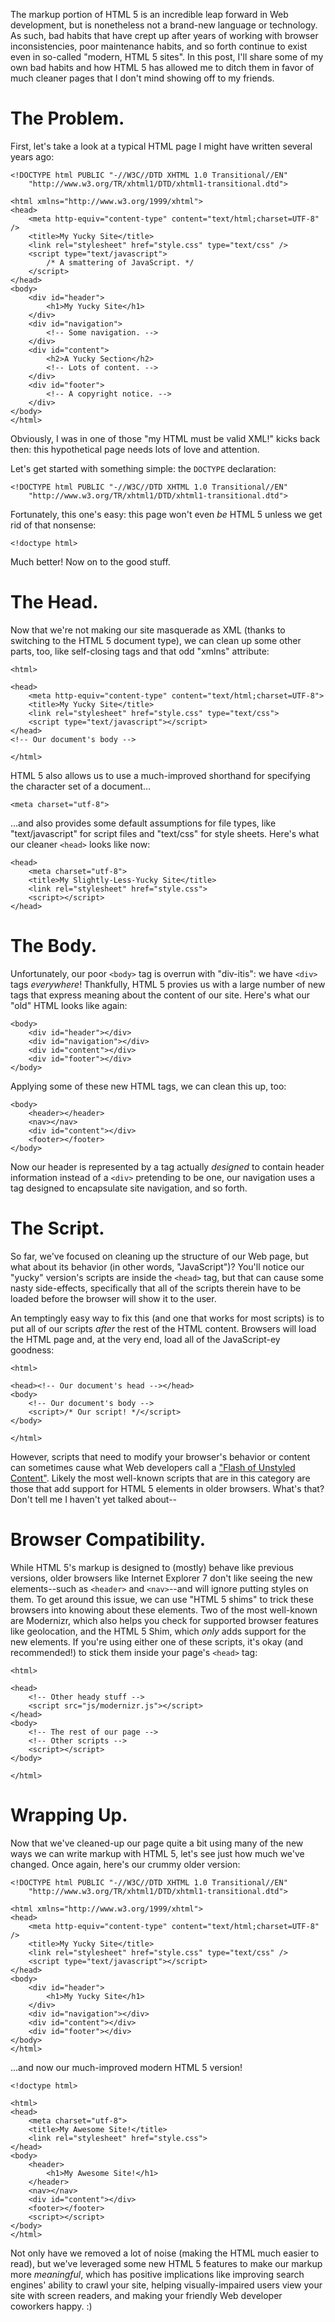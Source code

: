 ﻿The markup portion of HTML 5 is an incredible leap forward in Web development,
but is nonetheless not a brand-new language or technology.  As such, bad habits
that have crept up after years of working with browser inconsistencies, poor
maintenance habits, and so forth continue to exist even in so-called "modern,
HTML 5 sites".  In this post, I'll share some of my own bad habits and how HTML
5 has allowed me to ditch them in favor of much cleaner pages that I don't mind
showing off to my friends.

The Problem.
============

First, let's take a look at a typical HTML page I might have written several years ago:

	<!DOCTYPE html PUBLIC "-//W3C//DTD XHTML 1.0 Transitional//EN"
		"http://www.w3.org/TR/xhtml1/DTD/xhtml1-transitional.dtd">

	<html xmlns="http://www.w3.org/1999/xhtml">
	<head>
		<meta http-equiv="content-type" content="text/html;charset=UTF-8" />
		<title>My Yucky Site</title>
		<link rel="stylesheet" href="style.css" type="text/css" />
		<script type="text/javascript">
			/* A smattering of JavaScript. */
		</script>
	</head>
	<body>
		<div id="header">
			<h1>My Yucky Site</h1>
		</div>
		<div id="navigation">
			<!-- Some navigation. -->
		</div>
		<div id="content">
			<h2>A Yucky Section</h2>
			<!-- Lots of content. -->
		</div>
		<div id="footer">
			<!-- A copyright notice. -->
		</div>
	</body>
	</html>

Obviously, I was in one of those "my HTML must be valid XML!" kicks back then:
this hypothetical page needs lots of love and attention.

Let's get started with something simple: the `DOCTYPE` declaration:

	<!DOCTYPE html PUBLIC "-//W3C//DTD XHTML 1.0 Transitional//EN"
		"http://www.w3.org/TR/xhtml1/DTD/xhtml1-transitional.dtd">

Fortunately, this one's easy: this page won't even _be_ HTML 5 unless we get rid
of that nonsense:

	<!doctype html>

Much better!  Now on to the good stuff.

The Head.
=========

Now that we're not making our site masquerade as XML (thanks to switching to the
HTML 5 document type), we can clean up some other parts, too, like self-closing
tags and that odd "xmlns" attribute:

	<html>

	<head>
		<meta http-equiv="content-type" content="text/html;charset=UTF-8">
		<title>My Yucky Site</title>
		<link rel="stylesheet" href="style.css" type="text/css">
		<script type="text/javascript"></script>
	</head>
	<!-- Our document's body -->

	</html>

HTML 5 also allows us to use a much-improved shorthand for specifying the
character set of a document...

	<meta charset="utf-8">

...and also provides some default assumptions for file types, like
"text/javascript" for script files and "text/css" for style sheets.  Here's what
our cleaner `<head>` looks like now:

	<head>
		<meta charset="utf-8">
		<title>My Slightly-Less-Yucky Site</title>
		<link rel="stylesheet" href="style.css">
		<script></script>
	</head>

The Body.
=========

Unfortunately, our poor `<body>` tag is overrun with "div-itis": we have `<div>`
tags _everywhere_!  Thankfully, HTML 5 provies us with a large number of new
tags that express meaning about the content of our site.  Here's what our "old"
HTML looks like again:

	<body>
		<div id="header"></div>
		<div id="navigation"></div>
		<div id="content"></div>
		<div id="footer"></div>
	</body>

Applying some of these new HTML tags, we can clean this up, too:

	<body>
		<header></header>
		<nav></nav>
		<div id="content"></div>
		<footer></footer>
	</body>

Now our header is represented by a tag actually _designed_ to contain header
information instead of a `<div>` pretending to be one, our navigation uses a tag
designed to encapsulate site navigation, and so forth.

The Script.
===========

So far, we've focused on cleaning up the structure of our Web page, but what
about its behavior (in other words, "JavaScript")?  You'll notice our "yucky"
version's scripts are inside the `<head>` tag, but that can cause some nasty
side-effects, specifically that all of the scripts therein have to be loaded
before the browser will show it to the user.

An temptingly easy way to fix this (and one that works for most scripts) is to
put all of our scripts _after_ the rest of the HTML content.  Browsers will load
the HTML page and, at the very end, load all of the JavaScript-ey goodness:

	<html>

	<head><!-- Our document's head --></head>
	<body>
		<!-- Our document's body -->
		<script>/* Our script! */</script>
	</body>

	</html>

However, scripts that need to modify your browser's behavior or content can
sometimes cause what Web developers call a ["Flash of Unstyled Content"](http://www.bluerobot.com/web/css/fouc.asp/).
Likely the most well-known scripts that are in this category are those that add
support for HTML 5 elements in older browsers.  What's that?  Don't tell me I
haven't yet talked about--

Browser Compatibility.
======================

While HTML 5's markup is designed to (mostly) behave like previous versions,
older browsers like Internet Explorer 7 don't like seeing the new elements--such
as `<header>` and `<nav>`--and will ignore putting styles on them.  To get
around this issue, we can use "HTML 5 shims" to trick these browsers into
knowing about these elements.  Two of the most well-known are Modernizr, which
also helps you check for supported browser features like geolocation, and the
HTML 5 Shim, which _only_ adds support for the new elements.  If you're using
either one of these scripts, it's okay (and recommended!) to stick them inside
your page's `<head>` tag:

	<html>
	
	<head>
		<!-- Other heady stuff -->
		<script src="js/modernizr.js"></script>
	</head>
	<body>
		<!-- The rest of our page -->
		<!-- Other scripts -->
		<script></script>
	</body>

	</html>

Wrapping Up.
============

Now that we've cleaned-up our page quite a bit using many of the new ways we can
write markup with HTML 5, let's see just how much we've changed.  Once again,
here's our crummy older version:

	<!DOCTYPE html PUBLIC "-//W3C//DTD XHTML 1.0 Transitional//EN"
		"http://www.w3.org/TR/xhtml1/DTD/xhtml1-transitional.dtd">

	<html xmlns="http://www.w3.org/1999/xhtml">
	<head>
		<meta http-equiv="content-type" content="text/html;charset=UTF-8" />
		<title>My Yucky Site</title>
		<link rel="stylesheet" href="style.css" type="text/css" />
		<script type="text/javascript"></script>
	</head>
	<body>
		<div id="header">
			<h1>My Yucky Site</h1>
		</div>
		<div id="navigation"></div>
		<div id="content"></div>
		<div id="footer"></div>
	</body>
	</html>

...and now our much-improved modern HTML 5 version!

	<!doctype html>

	<html>
	<head>
		<meta charset="utf-8">
		<title>My Awesome Site!</title>
		<link rel="stylesheet" href="style.css">
	</head>
	<body>
		<header>
			<h1>My Awesome Site!</h1>
		</header>
		<nav></nav>
		<div id="content"></div>
		<footer></footer>
		<script></script>
	</body>
	</html>

Not only have we removed a lot of noise (making the HTML much easier to read),
but we've leveraged some new HTML 5 features to make our markup more
_meaningful_, which has positive implications like improving search engines'
ability to crawl your site, helping visually-impaired users view your site with
screen readers, and making your friendly Web developer coworkers happy. :)